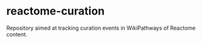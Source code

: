 # reactome-curation
Repository aimed at tracking curation events in WikiPathways of Reactome content.
